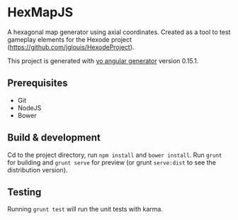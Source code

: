 # HexMapJS

A hexagonal map generator using axial coordinates. Created as a tool to test gameplay elements for the Hexode project (https://github.com/jglouis/HexodeProject).

This project is generated with [yo angular generator](https://github.com/yeoman/generator-angular)
version 0.15.1.

## Prerequisites

* Git
* NodeJS
* Bower

## Build & development

Cd to the project directory, run `npm install` and `bower install`.
Run `grunt` for building and `grunt serve` for preview (or grunt `serve:dist` to see the distribution version).

## Testing

Running `grunt test` will run the unit tests with karma.
